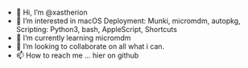 - 👋 Hi, I’m @xastherion
- 👀 I’m interested in macOS Deployment: Munki, micromdm, autopkg, Scripting: Python3, bash, AppleScript, Shortcuts
- 🌱 I’m currently learning micromdm
- 💞️ I’m looking to collaborate on all what i can.
- 📫 How to reach me ... hier on github

<!---
xastherion/xastherion is a ✨ special ✨ repository because its `README.md` (this file) appears on your GitHub profile.
You can click the Preview link to take a look at your changes.
--->
